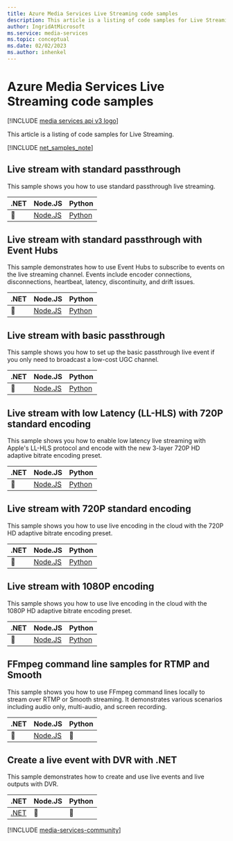 ```yaml
---
title: Azure Media Services Live Streaming code samples
description: This article is a listing of code samples for Live Streaming.
author: IngridAtMicrosoft
ms.service: media-services
ms.topic: conceptual
ms.date: 02/02/2023
ms.author: inhenkel
---
```


# Azure Media Services Live Streaming code samples

[!INCLUDE [media services api v3 logo](../includes/v3-hr.md)]

This article is a listing of code samples for Live Streaming.

[!INCLUDE [net_samples_note](../includes/net_samples_note.md)]

## Live stream with standard passthrough

This sample shows you how to use standard passthrough live streaming.

| .NET | Node.JS | Python |
| ---- | ------- | ------ |
| :small_blue_diamond: | [Node.JS](https://github.com/Azure-Samples/media-services-v3-node-tutorials/blob/main/Live/Standard_Passthrough_Live_Event/index.ts) | [Python](https://github.com/Azure-Samples/media-services-v3-python/blob/main/Live/Standard_Passthrough_Live_Event/standard_passthrough_live_event.py) |

## Live stream with standard passthrough with Event Hubs

This sample demonstrates how to use Event Hubs to subscribe to events on the live streaming channel. Events include encoder connections, disconnections, heartbeat, latency, discontinuity, and drift issues.

| .NET | Node.JS | Python |
| ---- | ------- | ------ |
| :small_blue_diamond: | [Node.JS](https://github.com/Azure-Samples/media-services-v3-node-tutorials/blob/main/Live/Standard_Passthrough_Live_Event_with_EventHub/index.ts) | [Python](https://github.com/Azure-Samples/media-services-v3-python/blob/main/Live/Standard_Passthrough_Live_Event_Event_Hub/standard_passthrough_live_event_with_eventhub.py) |

## Live stream with basic passthrough

This sample shows you how to set up the basic passthrough live event if you only need to broadcast a low-cost UGC channel.

| .NET | Node.JS | Python |
| ---- | ------- | ------ |
| :small_blue_diamond: | [Node.JS](https://github.com/Azure-Samples/media-services-v3-node-tutorials/blob/main/Live/Basic_Passthrough_Live_Event/index.ts) | [Python](https://github.com/Azure-Samples/media-services-v3-python/blob/main/Live/Basic_Passthrough_Live_Event/basic_passthrough_live_event.py) |

## Live stream with low Latency (LL-HLS) with 720P standard encoding

This sample shows you how to enable low latency live streaming with Apple's LL-HLS protocol and encode with the new 3-layer 720P HD adaptive bitrate encoding preset.

| .NET | Node.JS | Python |
| ---- | ------- | ------ |
| :small_blue_diamond: | [Node.JS](https://github.com/Azure-Samples/media-services-v3-node-tutorials/blob/main/Live/720P_Low_Latency_Encoding_Live_Event/index.ts) | [Python](https://github.com/Azure-Samples/media-services-v3-python/blob/main/Live/720p_Encoding_Live_Event_Low_Latency/720p_low_latency_encoding_live_event.py) |

## Live stream with 720P standard encoding

This sample shows you how to use live encoding in the cloud with the 720P HD adaptive bitrate encoding preset.

| .NET | Node.JS | Python |
| ---- | ------- | ------ |
| :small_blue_diamond: | [Node.JS](https://github.com/Azure-Samples/media-services-v3-node-tutorials/blob/main/Live/720P_Encoding_Live_Event/index.ts) | [Python](https://github.com/Azure-Samples/media-services-v3-python/blob/main/Live/720p_Encoding_Live_Event/720p_encoding_live_event.py) |

## Live stream with 1080P encoding

This sample shows you how to use live encoding in the cloud with the 1080P HD adaptive bitrate encoding preset.

| .NET | Node.JS | Python |
| ---- | ------- | ------ |
| :small_blue_diamond: | [Node.JS](https://github.com/Azure-Samples/media-services-v3-node-tutorials/blob/main/Live/720P_Encoding_Live_Event/index.ts) | [Python](https://github.com/Azure-Samples/media-services-v3-python/blob/main/Live/1080p_Encoding_Live_Event/1080p_encoding_live_event.py) |

## FFmpeg command line samples for RTMP and Smooth

This sample shows you how to use FFmpeg command lines locally to stream over RTMP or Smooth streaming. It demonstrates various scenarios including audio only, multi-audio, and screen recording.

| .NET | Node.JS | Python |
| ---- | ------- | ------ |
| :small_blue_diamond: | [Node.JS](https://github.com/Azure-Samples/media-services-v3-node-tutorials/blob/main/Live/FFmpeg/ffmpeg_commands.md) |  :small_blue_diamond: |

## Create a live event with DVR with .NET

This sample demonstrates how to create and use live events and live outputs with DVR.

| .NET | Node.JS | Python |
| ---- | ------- | ------ |
| [.NET](https://github.com/Azure-Samples/media-services-v3-dotnet/tree/main/Live/LiveEventWithDVR) | :small_blue_diamond: | :small_blue_diamond: |

[!INCLUDE [media-services-community](../includes/media-services-community.md)]
